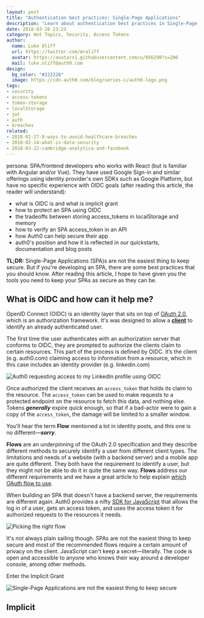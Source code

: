 ```yaml
---
layout: post
title: "Authentication best practices: Single-Page Applications"
description: "Learn about authentication best practices in Single-Page applications. How to authenticate and how to store access tokens securely."
date: 2018-03-28 23:23
category: Hot Topics, Security, Access Tokens
author:
  name: Luke Oliff
  url: https://twitter.com/mroliff
  avatar: https://avatars1.githubusercontent.com/u/956290?s=200
  mail: luke.oliff@auth0.com
design:
  bg_color: "#222228"
  image: https://cdn.auth0.com/blog/series-c/auth0-logo.png
tags:
- security
- access-tokens
- token-storage
- localStorage
- jwt
- auth
- breaches
related:
- 2018-02-27-8-ways-to-avoid-healthcare-breaches
- 2018-02-14-what-is-data-security
- 2018-03-22-cambridge-analytica-and-facebook
---
```


persona: SPA/frontend developers who works with React (but is familiar with Angular and/or Vue). They have used Google Sign-in and similar offerings using identity provider's own SDKs such as Google Platform, but have no specific experience with OIDC
goals (after reading this article, the reader will understand):
  - what is OIDC is and what is implicit grant
  - how to protect an SPA using OIDC
  - the tradeoffs between storing access_tokens in localStorage and memory
  - how to verify an SPA access_token in an API
  - how Auth0 can help secure their app
  - auth0's position and how it is reflected in our quickstarts, documentation and blog posts







**TL;DR:** Single-Page Applications (SPA)s are not the easiest thing to keep secure. But if you're developing an SPA, there are some best practices that you should know. After reading this article, I hope to have given you the tools you need to keep your SPAs as secure as they can be.

## What is OIDC and how can it help me?

OpenID Connect (OIDC) is an identity layer that sits on top of [OAuth 2.0](https://auth0.com/blog/oauth2-the-complete-guide/), which is an authorization framework. It's was designed to allow a [**client**](https://auth0.com/identity-glossary#client) to identify an already authenticated user. 

The first time the user authenticates with an authorization server that conforms to OIDC, they are prompted to authorize the clients claim to certain resources. This part of the process is defined by OIDC. It’s the client (e.g. auth0.com) claiming access to information from a resource, which in this case includes an identity provider (e.g. linkedin.com)
 
![Auth0 requesting access to my LinkedIn profile using OIDC](/Users/olaf/Desktop/auth0-requesting-access-to-linkedin-profile-via-oidc.png)
 
Once authorized the client receives an `access_token` that holds its claim to the resource. The `access_token` can be used to make requests to a protected endpoint on the resource to fetch this data, and nothing else. Tokens ***generally*** expire quick enough, so that if a bad-actor were to gain a copy of the `access_token`, the damage will be limited to a smaller window. 

You'll hear the term **Flow** mentioned a lot in identity posts, and this one is no different—***sorry***.

**Flows** are an underpinning of the OAuth 2.0 specification and they describe different methods to securely identify a user from different client types. The limitations and needs of a website (with a backend server) and a mobile app are quite different. They both have the requirement to identify a user, but they might not be able to do it in quite the same way. **Flows** address our different requirements and we have a great article to help explain [which OAuth flow to use](https://auth0.com/docs/api-auth/which-oauth-flow-to-use).

When building an SPA that doesn't have a backend server, the requirements are different again. Auth0 provides a nifty [SDK for JavaScript](https://auth0.com/docs/libraries/auth0js/v9) that allows the log in of a user, gets an access token, and uses the access token it for authorized requests to the resources it needs.

![Picking the right flow](https://cdn2.auth0.com/docs/media/articles/api-auth/oauth2-grants-flow.png)

It's not always plain sailing though. SPAs are not the easiest thing to keep secure and most of the recommended flows require a certain amount of privacy on the client. JavaScript can't keep a secret—literally. The code is open and accessible to anyone who knows their way around a developer console, among other methods.

Enter the Implicit Grant



![Single-Page Applications are not the easiest thing to keep secure](https://i.redd.it/5zm413x9m7c01.png)

## Implicit 